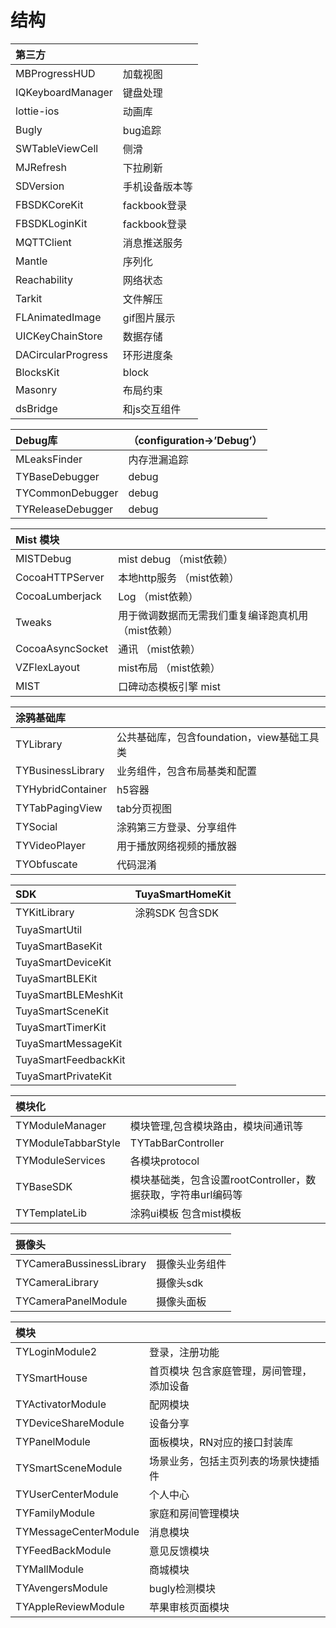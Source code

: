 # 结构

| 第三方 |  |
| :------| :------ |
|MBProgressHUD|	加载视图|
|IQKeyboardManager|	键盘处理|
|lottie-ios|	动画库|
|Bugly	|bug追踪|
|SWTableViewCell|   	侧滑|
|MJRefresh |  	下拉刷新|
|SDVersion	|手机设备版本等|
|FBSDKCoreKit	|fackbook登录|
|FBSDKLoginKit|fackbook登录|
|MQTTClient	|消息推送服务|
|Mantle   |	序列化|
|Reachability	|网络状态|
|Tarkit	|文件解压|
|FLAnimatedImage	|gif图片展示|
|UICKeyChainStore	|数据存储|
|DACircularProgress|	环形进度条|
|BlocksKit	|block|
|Masonry  |	布局约束|
|dsBridge|	和js交互组件|


| Debug库 | （configuration->’Debug’）|
| :------| :------ |
|MLeaksFinder	|内存泄漏追踪|
| TYBaseDebugger |debug|
| TYCommonDebugger | debug |
| TYReleaseDebugger | debug |

| Mist 模块 | |
| :------| :------ |
|MISTDebug	|mist debug （mist依赖）|
|CocoaHTTPServer	|本地http服务 （mist依赖）|
|CocoaLumberjack|	Log （mist依赖）|
|Tweaks	|用于微调数据而无需我们重复编译跑真机用（mist依赖）|
|CocoaAsyncSocket	|通讯 （mist依赖）|
|VZFlexLayout	|mist布局 （mist依赖）|
|MIST	|口碑动态模板引擎 mist|


| 涂鸦基础库 |  |
| :------| :------ |
|TYLibrary	|公共基础库，包含foundation，view基础工具类|
|TYBusinessLibrary	|业务组件，包含布局基类和配置|
|TYHybridContainer|	h5容器|
|TYTabPagingView	|tab分页视图|
|TYSocial   |   	涂鸦第三方登录、分享组件|
|TYVideoPlayer	|用于播放网络视频的播放器|
|TYObfuscate	|代码混淆|

| SDK | TuyaSmartHomeKit |
| :------| :------  |
|TYKitLibrary	|涂鸦SDK 包含SDK|
|TuyaSmartUtil| |
|TuyaSmartBaseKit |
| TuyaSmartDeviceKit |
| TuyaSmartBLEKit |
| TuyaSmartBLEMeshKit |
| TuyaSmartSceneKit |
| TuyaSmartTimerKit |
| TuyaSmartMessageKit |
| TuyaSmartFeedbackKit |
| TuyaSmartPrivateKit |
 
 
| 模块化 | |
| :------| :------ |
|TYModuleManager	|模块管理,包含模块路由，模块间通讯等|
|TYModuleTabbarStyle	|TYTabBarController|
|TYModuleServices	|各模块protocol|
|TYBaseSDK|	模块基础类，包含设置rootController，数据获取，字符串url编码等|
|TYTemplateLib	|涂鸦ui模板 包含mist模板|

| 摄像头 | |
| :------| :------  |
|TYCameraBussinessLibrary	|摄像头业务组件|
|TYCameraLibrary	|摄像头sdk|
|TYCameraPanelModule|摄像头面板|

| 模块| |
| :------| :------ |
|TYLoginModule2	|登录，注册功能|
|TYSmartHouse	|首页模块 包含家庭管理，房间管理，添加设备|
|TYActivatorModule	|配网模块|
|TYDeviceShareModule|	设备分享|
|TYPanelModule	|面板模块，RN对应的接口封装库|
|TYSmartSceneModule	|场景业务，包括主页列表的场景快捷插件|
|TYUserCenterModule	|个人中心|
|TYFamilyModule	|家庭和房间管理模块|
|TYMessageCenterModule	|消息模块|
|TYFeedBackModule	|意见反馈模块|
|TYMallModule	|商城模块|
|TYAvengersModule	|bugly检测模块|
|TYAppleReviewModule	|苹果审核页面模块|



